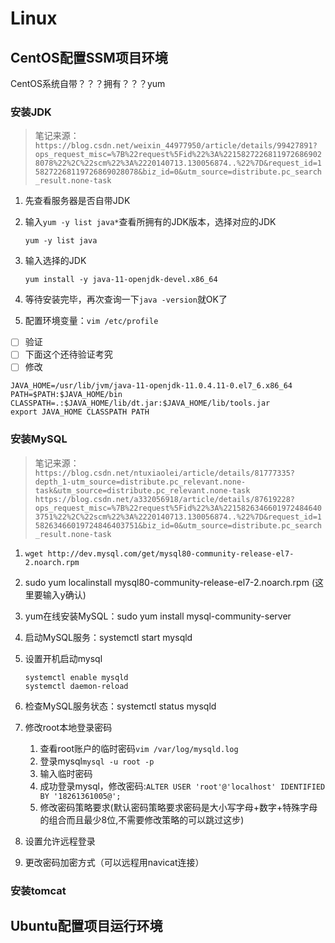 # Linux

## CentOS配置SSM项目环境

CentOS系统自带？？？拥有？？？yum

### 安装JDK

>笔记来源：`https://blog.csdn.net/weixin_44977950/article/details/99427891?ops_request_misc=%7B%22request%5Fid%22%3A%22158272268119726869028078%22%2C%22scm%22%3A%2220140713.130056874..%22%7D&request_id=158272268119726869028078&biz_id=0&utm_source=distribute.pc_search_result.none-task`

1. 先查看服务器是否自带JDK
2. 输入`yum -y list java*`查看所拥有的JDK版本，选择对应的JDK

    ```linux
    yum -y list java
    ```

3. 输入选择的JDK

    ```linxu
    yum install -y java-11-openjdk-devel.x86_64
    ```

4. 等待安装完毕，再次查询一下`java -version`就OK了
5. 配置环境变量：`vim /etc/profile`

- [ ] 验证
- [ ] 下面这个还待验证考究
- [ ] 修改

```linux
JAVA_HOME=/usr/lib/jvm/java-11-openjdk-11.0.4.11-0.el7_6.x86_64
PATH=$PATH:$JAVA_HOME/bin
CLASSPATH=.:$JAVA_HOME/lib/dt.jar:$JAVA_HOME/lib/tools.jar
export JAVA_HOME CLASSPATH PATH
```

### 安装MySQL

>笔记来源：
> `https://blog.csdn.net/ntuxiaolei/article/details/81777335?depth_1-utm_source=distribute.pc_relevant.none-task&utm_source=distribute.pc_relevant.none-task`</br>
> `https://blog.csdn.net/a332056918/article/details/87619228?ops_request_misc=%7B%22request%5Fid%22%3A%22158263466019724846403751%22%2C%22scm%22%3A%2220140713.130056874..%22%7D&request_id=158263466019724846403751&biz_id=0&utm_source=distribute.pc_search_result.none-task`

1. `wget http://dev.mysql.com/get/mysql80-community-release-el7-2.noarch.rpm`
2. sudo yum localinstall mysql80-community-release-el7-2.noarch.rpm (这里要输入y确认)
3. yum在线安装MySQL：sudo yum install mysql-community-server
4. 启动MySQL服务：systemctl start mysqld
5. 设置开机启动mysql

    ```linux
    systemctl enable mysqld
    systemctl daemon-reload
    ```

6. 检查MySQL服务状态：systemctl status mysqld
7. 修改root本地登录密码
   1. 查看root账户的临时密码`vim /var/log/mysqld.log`
   2. 登录mysql`mysql -u root -p`
   3. 输入临时密码
   4. 成功登录mysql，修改密码:`ALTER USER 'root'@'localhost' IDENTIFIED BY '18261361005@';`
   5. 修改密码策略要求(默认密码策略要求密码是大小写字母+数字+特殊字母的组合而且最少8位,不需要修改策略的可以跳过这步)
8. 设置允许远程登录
9. 更改密码加密方式（可以远程用navicat连接）

### 安装tomcat

## Ubuntu配置项目运行环境
